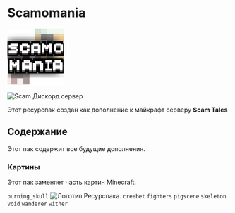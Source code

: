# Scamomania
![Логотип Ресурспака.](Scamomania/pack.png) 

![Scam Дискорд сервер](https://img.shields.io/discord/1037240667484733471?logo=discord)

Этот ресурспак создан как дополнение к майкрафт серверу **Scam Tales** 


## Содержание
Этот пак содержит все будущие дополнения.

### Картины
Этот пак заменяет часть картин Minecraft.

`burning_skull` ![Логотип Ресурспака.](Scamomania/assets/textures/painting/burning_skull.png) 
`creebet`
`fighters`
`pigscene`
`skeleton`
`void`
`wanderer`
`wither`
